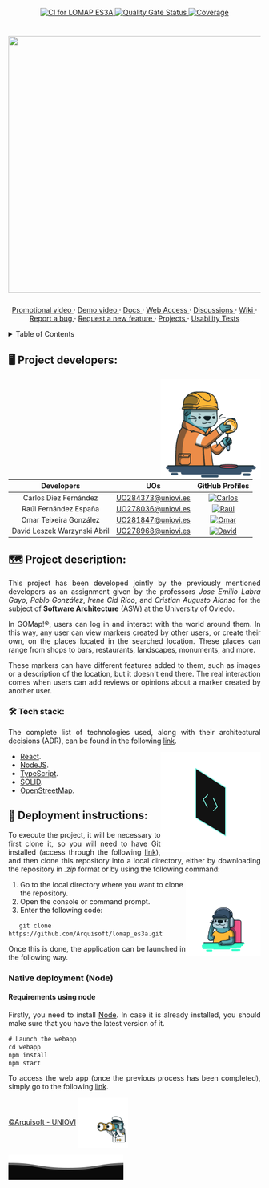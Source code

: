 <p align="center">
   <a href="https://github.com/Arquisoft/lomap_es3a/actions/workflows/master_lomapes3a.yml">
      <img alt="CI for LOMAP ES3A" src="https://github.com/Arquisoft/lomap_es3a/actions/workflows/master_lomap_es3a.yml/badge.svg">
   </a>
   <a href="https://sonarcloud.io/summary/new_code?id=Arquisoft_lomap_es3a">
      <img alt="Quality Gate Status" src="https://sonarcloud.io/api/project_badges/measure?project=Arquisoft_lomap_es3a&metric=alert_status">
   </a>
   <a href="https://sonarcloud.io/summary/new_code?id=Arquisoft_lomap_es3a">
      <img alt="Coverage" src="https://sonarcloud.io/api/project_badges/measure?project=Arquisoft_lomap_es3a&metric=coverage">
   </a>
</p>

<h1 align="center"><img src="https://user-images.githubusercontent.com/91057639/218590043-d4243147-e5c0-4f7b-8fed-12ed8d290490.png" width="1024" height="512"></h1>

<p align="center">
   <a href="https://github.com/Arquisoft/lomap_es3a/wiki/Video-Promocional">
      Promotional video
   </a>
   ·
   <a href="https://github.com/Arquisoft/lomap_es3a/wiki/Video-Demo">
      Demo video
   </a>
   ·
   <a href="https://arquisoft.github.io/lomap_es3a/">
      Docs
   </a>
   ·
   <a href="https://lomapes3a.azurewebsites.net">
      Web Access
   </a>
   ·
   <a href="https://github.com/Arquisoft/lomap_es3a/discussions">
      Discussions
   </a>
   ·
   <a href="https://github.com/Arquisoft/lomap_es3a/wiki">
      Wiki
   </a>
   ·
   <a href="https://github.com/Arquisoft/lomap_es3a/issues/new?assignees=&labels=&template=bug_report.md&title=">
      Report a bug
   </a>
   ·
   <a href="https://github.com/Arquisoft/lomap_es3a/issues/new?assignees=&labels=&template=feature_request.md&title=">
      Request a new feature
   </a>
   ·
   <a href="https://github.com/Arquisoft/lomap_es3a/projects?query=is%3Aopen">
      Projects
   </a>
   ·
   <a href="https://github.com/Arquisoft/lomap_es3a/tree/master/usability_tests">
      Usability Tests
   </a>   
</p>

<details>
  <summary>Table of Contents</summary>
  <ol>
    <li>
      <a href="#🖥️-project-developers">
         Project developers.
      </a>
    </li>
    <li>
      <a href="#🗺️-project-description">
         Project description.
      </a>
      <ol>
         <li>
            <a href="#🛠-tech-stack">
               Tech stack.
            </a>
         </li>
      </ol>
    </li>
    <li>
      <a href="#📑-deployment-instructions">
         Deployment instructions.
      </a>
      <ol>
         <li>
            <a href="#native-deployment-(node)">
               Native deployment (Node).
            </a>
         </li>
      </ol>
    </li>
  </ol>
</details>

## 🖥️ Project developers:
<img align="right" width="200" height="200" src="designs/measuring_oil.gif">

|       Developers        |        UOs         |                                                       GitHub Profiles                                                       |
|:----------------------------:|:------------------:|:------------------------------------------------------------------------------------------------------------------------------:|
|    Carlos Diez Fernández     | UO284373@uniovi.es |  <a href="https://github.com/uo284373"><img alt="Carlos" src="https://img.shields.io/badge/UO284373-Carlos Diez-success"></a>  |
|    Raúl Fernández España     | UO278036@uniovi.es |   <a href="https://github.com/UO278036"><img alt="Raúl" src="https://img.shields.io/badge/UO278036-Raúl Fernández-blue"></a>   |
|    Omar Teixeira González    | UO281847@uniovi.es |    <a href="https://github.com/Omitg24"><img alt="Omar" src="https://img.shields.io/badge/UO281847-Omar Teixeira-red"></a>     |
| David Leszek Warzynski Abril | UO278968@uniovi.es | <a href="https://github.com/UO278968"><img alt="David" src="https://img.shields.io/badge/UO278968-David Warzynski-purple"></a> |


## 🗺️ Project description:

<p align="justify">
This project has been developed jointly by the previously mentioned developers as an assignment given by the professors <em>Jose Emilio Labra Gayo</em>, <em>Pablo González</em>, <em>Irene Cid Rico</em>, and <em>Cristian Augusto Alonso</em> for the subject of <strong>Software Architecture</strong> (ASW) at the University of Oviedo.
</p>
<p align="justify">
In GOMap!®, users can log in and interact with the world around them. In this way, any user can view markers created by other users, or create their own, on the places located in the searched location. These places can range from shops to bars, restaurants, landscapes, monuments, and more.
</p>
<p align="justify">
These markers can have different features added to them, such as images or a description of the location, but it doesn't end there. The real interaction comes when users can add reviews or opinions about a marker created by another user.
</p>

### 🛠 Tech stack:
<p align="justify">
The complete list of technologies used, along with their architectural decisions (ADR), can be found in the following <a href="https://github.com/Arquisoft/lomap_es3a/wiki/Decisiones-Arquitectonicas">link</a>.
</p>
<img align="right" width="200" height="200" src="designs/code.gif">
<ul>
   <li><a href="https://legacy.reactjs.org/">React</a>.</li>
   <li><a href="https://nodejs.org/en">NodeJS</a>.</li>
   <li><a href="https://www.typescriptlang.org/">TypeScript</a>.</li>
   <li><a href="https://solidproject.org/">SOLID</a>.</li>
   <li><a href="https://www.openstreetmap.org/">OpenStreetMap</a>.</li>
</ul>

## 📑 Deployment instructions:
<p align="justify">
   To execute the project, it will be necessary to first clone it, so you will need to have Git installed (access through the following <a href="https://git-scm.com/downloads">link</a>), and then clone this repository into a local directory, either by downloading the repository in <em>.zip</em> format or by using the following command:
</p>
<img align="right" width="150" height="150" src="designs/customer-service.gif">
<ol>
   <li>Go to the local directory where you want to clone the repository.</li>
   <li>Open the console or command prompt.</li>
   <li>Enter the following code:</li>
</ol>

```shell
   git clone https://github.com/Arquisoft/lomap_es3a.git
```
<p align="justify">
   Once this is done, the application can be launched in the following way.
</p>

### Native deployment (Node)
#### Requirements using node
<p align="justify">
   Firstly, you need to install <a href="https://nodejs.org/en">Node</a>. In case it is already installed, you should make sure that you have the latest version of it.
</p>

```shell
# Launch the webapp
cd webapp
npm install
npm start
```
<p align="justify">
   To access the web app (once the previous process has been completed), simply go to the following <a href="http://localhost:3000">link</a>.
</p>

<footer>
   <p>
        <a href="https://arquisoft.github.io/">©Arquisoft - UNIOVI</a> <img align="center" width="100" height="100" src="designs/binocularsV2.gif">
   </p>
  <img src="designs/footer.svg">
</footer>

